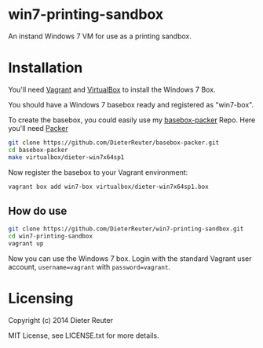 # win7-printing-sandbox

An instand Windows 7 VM for use as a printing sandbox.


# Installation
You'll need [Vagrant](http://vagrantup.com) and [VirtualBox](http://virtualbox.org) to install the Windows 7 Box. 

You should have a Windows 7 basebox ready and registered as "win7-box". 

To create the basebox, you could easily use my [basebox-packer](https://github.com/DieterReuter/basebox-packer) Repo. 
Here you'll need [Packer](http://packer.io)

```bash
git clone https://github.com/DieterReuter/basebox-packer.git
cd basebox-packer
make virtualbox/dieter-win7x64sp1
```

Now register the basebox to your Vagrant environment:
```bash
vagrant box add win7-box virtualbox/dieter-win7x64sp1.box
```


## How do use

```bash
git clone https://github.com/DieterReuter/win7-printing-sandbox.git
cd win7-printing-sandbox
vagrant up
```

Now you can use the Windows 7 box. Login with the standard Vagrant user account, `username=vagrant` with `password=vagrant`.


# Licensing
Copyright (c) 2014 Dieter Reuter

MIT License, see LICENSE.txt for more details.